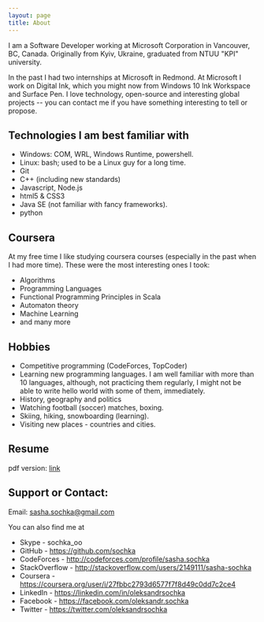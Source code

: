 ```yaml
---
layout: page
title: About
---
```


I am a Software Developer working at Microsoft Corporation in Vancouver, BC, Canada. Originally from Kyiv, Ukraine, graduated from NTUU "KPI" university. 

In the past I had two internships at Microsoft in Redmond. At Microsoft I work on Digital Ink, which you might now from Windows 10 Ink Workspace and Surface Pen. I love technology, open-source and interesting global projects -- you can contact me if you have something interesting to tell or propose.

## Technologies I am best familiar with

* Windows: COM, WRL, Windows Runtime, powershell.
* Linux: bash; used to be a Linux guy for a long time.
* Git
* C++ (including new standards)
* Javascript, Node.js
* html5 & CSS3
* Java SE (not familiar with fancy frameworks).
* python

## Coursera

At my free time I like studying coursera courses (especially in the past when I had more time). These were the most interesting ones I took:

* Algorithms
* Programming Languages
* Functional Programming Principles in Scala
* Automaton theory
* Machine Learning
* and many more

## Hobbies

* Competitive programming (CodeForces, TopCoder)
* Learning new programming languages. I am well familiar with more than 10 languages, although, not practicing them regularly, I might not be able to write hello world with some of them, immediately.
* History, geography and politics
* Watching football (soccer) matches, boxing.
* Skiing, hiking, snowboarding (learning).
* Visiting new places - countries and cities.

## Resume
pdf version: [link](/assets/resume.pdf)

## Support or Contact:

Email: <sasha.sochka@gmail.com>

You can also find me at

* Skype - sochka_oo
* GitHub - <https://github.com/sochka>
* CodeForces - <http://codeforces.com/profile/sasha.sochka>
* StackOverflow - <http://stackoverflow.com/users/2149111/sasha-sochka>
* Coursera - <https://coursera.org/user/i/27fbbc2793d6577f7f8d49c0dd7c2ce4>
* LinkedIn - <https://linkedin.com/in/oleksandrsochka>
* Facebook - <https://facebook.com/oleksandr.sochka>
* Twitter - <https://twitter.com/oleksandrsochka>

